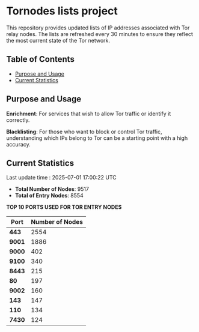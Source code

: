# Tornodes lists project

This repository provides updated lists of IP addresses associated with Tor relay nodes. The lists are refreshed every 30 minutes to ensure they reflect the most current state of the Tor network.

## Table of Contents

- [Purpose and Usage](#purpose-and-usage)
- [Current Statistics](#current-statistics)


## Purpose and Usage

**Enrichment**: For services that wish to allow Tor traffic or identify it correctly.

**Blacklisting**: For those who want to block or control Tor traffic, understanding which IPs belong to Tor can be a starting point with a high accuracy.

## Current Statistics

Last update time : 2025-07-01 17:00:22 UTC

- **Total Number of Nodes**: 9517
- **Total of Entry Nodes**: 8554

**TOP 10 PORTS USED FOR TOR ENTRY NODES**

| **Port** | **Number of Nodes** |
|------|-----------------|
| **443**   | 2554  |
| **9001**   | 1886  |
| **9000**   | 402  |
| **9100**   | 340  |
| **8443**   | 215  |
| **80**   | 197  |
| **9002**   | 160  |
| **143**   | 147  |
| **110**   | 134  |
| **7430**   | 124  |


